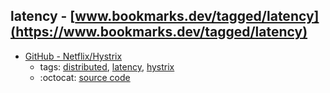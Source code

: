 latency - [www.bookmarks.dev/tagged/latency](https://www.bookmarks.dev/tagged/latency)
---
* [GitHub - Netflix/Hystrix](https://github.com/Netflix/Hystrix)
    * tags: [distributed](../tagged/distributed.md), [latency](../tagged/latency.md), [hystrix](../tagged/hystrix.md)
    * :octocat: [source code](https://github.com/Netflix/Hystrix)
